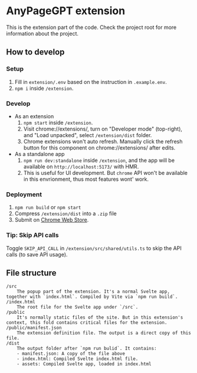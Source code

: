 # AnyPageGPT extension

This is the extension part of the code. Check the project root for more information about the project.

## How to develop

### Setup

1. Fill in `extension/.env` based on the instruction in `.example.env`.
1. `npm i` inside `/extension`.

### Develop

- As an extension
    1. `npm start` inside `/extension`.
    1. Visit chrome://extensions/, turn on "Developer mode" (top-right), and "Load unpacked", select `/extension/dist` folder.
    1. Chrome extensions won't auto refresh. Manually click the refresh button for this component on chrome://extensions/ after edits.
- As a standalone app
    1. `npm run dev:standalone` inside `/extension`, and the app will be available on `http://localhost:5173/` with HMR.
    1. This is useful for UI development. But `chrome` API won't be available in this envrionment, thus most features wont' work.

### Deployment

1. `npm run build` or `npm start`
1. Compress `/extension/dist` into a `.zip` file
1. Submit on [Chrome Web Store](https://chrome.google.com/webstore/devconsole/).

### Tip: Skip API calls

Toggle `SKIP_API_CALL` in `/extension/src/shared/utils.ts` to skip the API calls (to save API usage).

## File structure

```
/src
    The popup part of the extension. It's a normal Svelte app, together with `index.html`. Compiled by Vite via `npm run build`.
/index.html
    The root file for the Svelte app under `/src`.
/public
    It's normally static files of the site. But in this extension's context, this fold contains critical files for the extension.
/public/manifest.json
    The extension definition file. The output is a direct copy of this file.
/dist
    The output folder after `npm run bulid`. It contains:
    - manifest.json: A copy of the file above
    - index.html: Compiled Svelte index.html file.
    - assets: Compiled Svelte app, loaded in index.html
```
